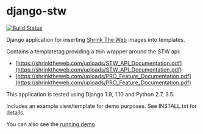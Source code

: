 # django-stw

[![Build Status](https://travis-ci.org/saschwarz/django-stw.svg?branch=https)](https://travis-ci.org/saschwarz/django-stw)

Django application for inserting [Shrink The Web](https://www.shrinktheweb.com/) images into templates.

Contains a templatetag providing a thin wrapper around the STW api:
- [https://shrinktheweb.com/uploads/STW_API_Documentation.pdf](https://shrinktheweb.com/uploads/STW_API_Documentation.pdf)
- [https://shrinktheweb.com/uploads/PRO_Feature_Documentation.pdf](https://shrinktheweb.com/uploads/PRO_Feature_Documentation.pdf)

This application is tested using Django 1.9, 1.10 and Python 2.7, 3.5.

Includes an example view/template for demo purposes. See INSTALL.txt for details.

You can also see the [running demo](http://www.googility.com/django-stw/)

